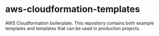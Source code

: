 # aws-cloudformation-templates
AWS Cloudformation boilerplate. This repository contains both example templates and templates that can be used in production projects.

